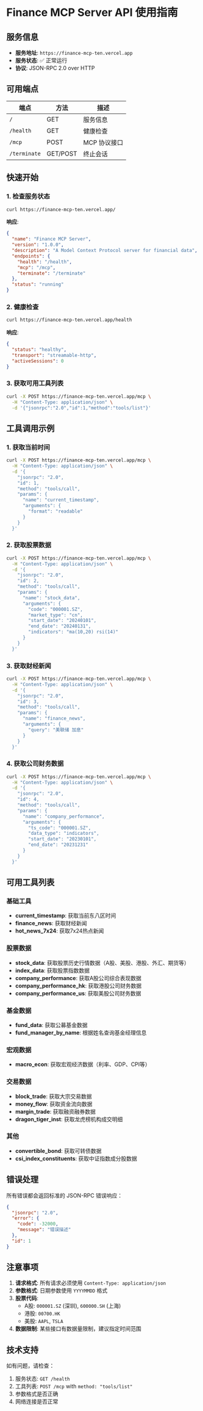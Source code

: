 # Finance MCP Server API 使用指南

## 服务信息

- **服务地址**: `https://finance-mcp-ten.vercel.app`
- **服务状态**: ✅ 正常运行
- **协议**: JSON-RPC 2.0 over HTTP

## 可用端点

| 端点 | 方法 | 描述 |
|------|------|------|
| `/` | GET | 服务信息 |
| `/health` | GET | 健康检查 |
| `/mcp` | POST | MCP 协议接口 |
| `/terminate` | GET/POST | 终止会话 |

## 快速开始

### 1. 检查服务状态

```bash
curl https://finance-mcp-ten.vercel.app/
```

**响应**:
```json
{
  "name": "Finance MCP Server",
  "version": "1.0.0",
  "description": "A Model Context Protocol server for financial data",
  "endpoints": {
    "health": "/health",
    "mcp": "/mcp",
    "terminate": "/terminate"
  },
  "status": "running"
}
```

### 2. 健康检查

```bash
curl https://finance-mcp-ten.vercel.app/health
```

**响应**:
```json
{
  "status": "healthy",
  "transport": "streamable-http",
  "activeSessions": 0
}
```

### 3. 获取可用工具列表

```bash
curl -X POST https://finance-mcp-ten.vercel.app/mcp \
  -H "Content-Type: application/json" \
  -d '{"jsonrpc":"2.0","id":1,"method":"tools/list"}'
```

## 工具调用示例

### 1. 获取当前时间

```bash
curl -X POST https://finance-mcp-ten.vercel.app/mcp \
  -H "Content-Type: application/json" \
  -d '{
    "jsonrpc": "2.0",
    "id": 1,
    "method": "tools/call",
    "params": {
      "name": "current_timestamp",
      "arguments": {
        "format": "readable"
      }
    }
  }'
```

### 2. 获取股票数据

```bash
curl -X POST https://finance-mcp-ten.vercel.app/mcp \
  -H "Content-Type: application/json" \
  -d '{
    "jsonrpc": "2.0",
    "id": 2,
    "method": "tools/call",
    "params": {
      "name": "stock_data",
      "arguments": {
        "code": "000001.SZ",
        "market_type": "cn",
        "start_date": "20240101",
        "end_date": "20240131",
        "indicators": "ma(10,20) rsi(14)"
      }
    }
  }'
```

### 3. 获取财经新闻

```bash
curl -X POST https://finance-mcp-ten.vercel.app/mcp \
  -H "Content-Type: application/json" \
  -d '{
    "jsonrpc": "2.0",
    "id": 3,
    "method": "tools/call",
    "params": {
      "name": "finance_news",
      "arguments": {
        "query": "美联储 加息"
      }
    }
  }'
```

### 4. 获取公司财务数据

```bash
curl -X POST https://finance-mcp-ten.vercel.app/mcp \
  -H "Content-Type: application/json" \
  -d '{
    "jsonrpc": "2.0",
    "id": 4,
    "method": "tools/call",
    "params": {
      "name": "company_performance",
      "arguments": {
        "ts_code": "000001.SZ",
        "data_type": "indicators",
        "start_date": "20230101",
        "end_date": "20231231"
      }
    }
  }'
```

## 可用工具列表

### 基础工具
- **current_timestamp**: 获取当前东八区时间
- **finance_news**: 获取财经新闻
- **hot_news_7x24**: 获取7x24热点新闻

### 股票数据
- **stock_data**: 获取股票历史行情数据（A股、美股、港股、外汇、期货等）
- **index_data**: 获取股票指数数据
- **company_performance**: 获取A股公司综合表现数据
- **company_performance_hk**: 获取港股公司财务数据
- **company_performance_us**: 获取美股公司财务数据

### 基金数据
- **fund_data**: 获取公募基金数据
- **fund_manager_by_name**: 根据姓名查询基金经理信息

### 宏观数据
- **macro_econ**: 获取宏观经济数据（利率、GDP、CPI等）

### 交易数据
- **block_trade**: 获取大宗交易数据
- **money_flow**: 获取资金流向数据
- **margin_trade**: 获取融资融券数据
- **dragon_tiger_inst**: 获取龙虎榜机构成交明细

### 其他
- **convertible_bond**: 获取可转债数据
- **csi_index_constituents**: 获取中证指数成分股数据

## 错误处理

所有错误都会返回标准的 JSON-RPC 错误响应：

```json
{
  "jsonrpc": "2.0",
  "error": {
    "code": -32000,
    "message": "错误描述"
  },
  "id": 1
}
```

## 注意事项

1. **请求格式**: 所有请求必须使用 `Content-Type: application/json`
2. **参数格式**: 日期参数使用 `YYYYMMDD` 格式
3. **股票代码**: 
   - A股: `000001.SZ` (深圳), `600000.SH` (上海)
   - 港股: `00700.HK`
   - 美股: `AAPL`, `TSLA`
4. **数据限制**: 某些接口有数据量限制，建议指定时间范围

## 技术支持

如有问题，请检查：
1. 服务状态: `GET /health`
2. 工具列表: `POST /mcp` with `method: "tools/list"`
3. 参数格式是否正确
4. 网络连接是否正常

